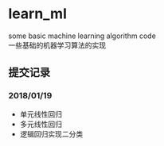 # learn_ml
some basic machine learning algorithm code  
一些基础的机器学习算法的实现
## 提交记录
### 2018/01/19
- 单元线性回归
- 多元线性回归
- 逻辑回归实现二分类


